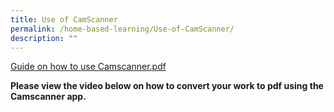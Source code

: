 ```yaml
---
title: Use of CamScanner
permalink: /home-based-learning/Use-of-CamScanner/
description: ""
---
```

[Guide on how to use Camscanner.pdf](/files/Our%20Curriculum/Departments/ICT/Home%20Based%20Learning/Use%20of%20Camscanner/Guide%20on%20how%20to%20use%20Camscanner.pdf)   
  
**Please view the video below on how to convert your work to pdf using the Camscanner app.**